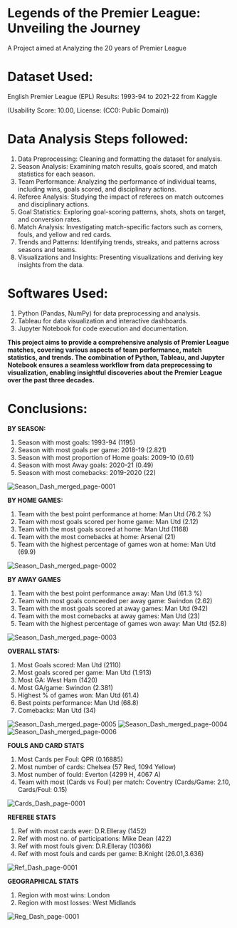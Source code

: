 # Legends of the Premier League: Unveiling the Journey
A Project aimed at Analyzing the 20 years of Premier League 

# Dataset Used: 

English Premier League (EPL) Results: 1993-94 to 2021-22 from Kaggle 

(Usability Score: 10.00, License: (CC0: Public Domain))

# Data Analysis Steps followed:

1. Data Preprocessing: Cleaning and formatting the dataset for analysis.
2. Season Analysis: Examining match results, goals scored, and match statistics for each season.
3. Team Performance: Analyzing the performance of individual teams, including wins, goals scored, and disciplinary actions.
4. Referee Analysis: Studying the impact of referees on match outcomes and disciplinary actions.
5. Goal Statistics: Exploring goal-scoring patterns, shots, shots on target, and conversion rates.
6. Match Analysis: Investigating match-specific factors such as corners, fouls, and yellow and red cards.
7. Trends and Patterns: Identifying trends, streaks, and patterns across seasons and teams.
8. Visualizations and Insights: Presenting visualizations and deriving key insights from the data.


# Softwares Used:

1. Python (Pandas, NumPy) for data preprocessing and analysis.
2. Tableau for data visualization and interactive dashboards.
3. Jupyter Notebook for code execution and documentation.


**This project aims to provide a comprehensive analysis of Premier League matches, covering various aspects of team performance, match statistics, and trends. The combination of Python, Tableau, and Jupyter Notebook ensures a seamless workflow from data preprocessing to visualization, enabling insightful discoveries about the Premier League over the past three decades.**

# Conclusions:

**BY SEASON:**
1. Season with most goals: 1993-94 (1195)
2. Season with most goals per game: 2018-19 (2.821)
3. Season with most proportion of Home goals: 2009-10 (0.61)
4. Season with most Away goals: 2020-21 (0.49)
5. Season with most comebacks: 2019-2020 (22)

![Season_Dash_merged_page-0001](https://github.com/Ronit11246/Analytics_Project1/assets/108767208/4cc7fdc5-d822-482a-bcac-16244dc2f37f)


**BY HOME GAMES:**
1. Team with the best point performance at home: Man Utd (76.2 %)
2. Team with most goals scored per home game: Man Utd (2.12)
3. Team with the most goals scored at home: Man Utd (1168)
4. Team with the most comebacks at home: Arsenal (21)
5. Team with the highest percentage of games won at home: Man Utd (69.9)

![Season_Dash_merged_page-0002](https://github.com/Ronit11246/Analytics_Project1/assets/108767208/a7114934-743d-4186-8ab4-ab305e40f7ec)

**BY AWAY GAMES**
1. Team with the best point performance away: Man Utd (61.3 %)
2. Team with most goals conceeded per away game: Swindon (2.62)
3. Team with the most goals scored at away games: Man Utd (942)
4. Team with the most comebacks at away games: Man Utd (23)
5. Team with the highest percentage of games won away: Man Utd (52.8)

![Season_Dash_merged_page-0003](https://github.com/Ronit11246/Analytics_Project1/assets/108767208/4ef417b1-285e-45db-8149-8e8ee230c804)


**OVERALL STATS:**
1. Most Goals scored: Man Utd (2110)
2. Most goals scored per game: Man Utd (1.913)
3. Most GA: West Ham (1420)
4. Most GA/game: Swindon (2.381)
5. Highest % of games won: Man Utd  (61.4)
6. Best points performance: Man Utd (68.8)
7. Comebacks: Man Utd (34)

![Season_Dash_merged_page-0005](https://github.com/Ronit11246/Analytics_Project1/assets/108767208/fe1760d2-d8f3-47af-ad41-a65147487acc)
![Season_Dash_merged_page-0004](https://github.com/Ronit11246/Analytics_Project1/assets/108767208/be8384c2-eef4-4ba1-8a73-5ff5e67669c3)
![Season_Dash_merged_page-0006](https://github.com/Ronit11246/Analytics_Project1/assets/108767208/8684e452-4b7a-47df-be9f-91d6433c0a33)

**FOULS AND CARD STATS**

1. Most Cards per Foul: QPR (0.16885)
2. Most number of cards: Chelsea (57 Red, 1094 Yellow)
3. Most number of fould: Everton (4299 H, 4067 A)
4. Team with most (Cards vs Foul) per match: Coventry (Cards/Game: 2.10, Cards/Foul: 0.15)

![Cards_Dash_page-0001](https://github.com/Ronit11246/Analytics_Project1/assets/108767208/403ba3e4-6f7a-4e0a-8fe0-226e99796177)

**REFEREE STATS**

1. Ref with most cards ever: D.R.Elleray (1452)
2. Ref with most no. of participations: Mike Dean (422)
3. Ref with most fouls given: D.R.Elleray (10366)
4. Ref with most fouls and cards per game: B.Knight (26.01,3.636)

![Ref_Dash_page-0001](https://github.com/Ronit11246/Analytics_Project1/assets/108767208/d73d1b53-7501-49f7-ab29-e8d4e7665d9d)

**GEOGRAPHICAL STATS**
1. Region with most wins: London
2. Region with most losses: West Midlands

![Reg_Dash_page-0001](https://github.com/Ronit11246/Analytics_Project1/assets/108767208/32c2b47b-de0f-46e3-8200-482e5fa33413)

